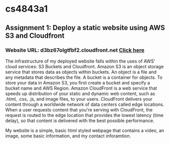 # cs4843a1
## Assignment 1: Deploy a static website using AWS S3 and Cloudfront

### Website URL: d3bz67olgtfbf2.cloudfront.net [Click here](d3bz67olgtfbf2.cloudfront.net)



<p> The infrastructure of my deployed website falls within the uses of AWS' cloud services: S3 Buckets and Cloudfront.
Amazon S3 is an object storage service that stores data as objects within buckets. An object is a file and any metadata that describes the file. A bucket is a container for objects. To store your data in Amazon S3, you first create a bucket and specify a bucket name and AWS Region. Amazon CloudFront is a web service that speeds up distribution of your static and dynamic web content, such as .html, .css, .js, and image files, to your users. CloudFront delivers your content through a worldwide network of data centers called edge locations. When a user requests content that you're serving with CloudFront, the request is routed to the edge location that provides the lowest latency (time delay), so that content is delivered with the best possible performance. </p>

<p> My website is a simple, basic html styled webpage that contains a video, an image, some basic information, and my contact inforamtion. </p>
